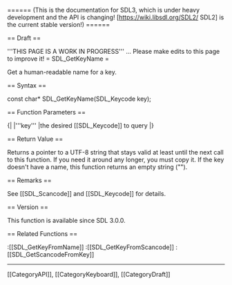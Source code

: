 ====== (This is the documentation for SDL3, which is under heavy development and the API is changing! [https://wiki.libsdl.org/SDL2/ SDL2] is the current stable version!) ======

== Draft ==

'''THIS PAGE IS A WORK IN PROGRESS''' ... Please make edits to this page to improve it!
= SDL_GetKeyName =

Get a human-readable name for a key.

== Syntax ==

<syntaxhighlight lang='c'>
const char* SDL_GetKeyName(SDL_Keycode key);
</syntaxhighlight>

== Function Parameters ==

{|
|'''key'''
|the desired [[SDL_Keycode]] to query
|}

== Return Value ==

Returns a pointer to a UTF-8 string that stays valid at least until the
next call to this function. If you need it around any longer, you must copy
it. If the key doesn't have a name, this function returns an empty string
("").

== Remarks ==

See [[SDL_Scancode]] and [[SDL_Keycode]] for details.

== Version ==

This function is available since SDL 3.0.0.

== Related Functions ==

:[[SDL_GetKeyFromName]]
:[[SDL_GetKeyFromScancode]]
:[[SDL_GetScancodeFromKey]]

----
[[CategoryAPI]], [[CategoryKeyboard]], [[CategoryDraft]]


